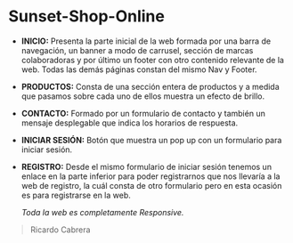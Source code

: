 # Sunset-Shop-Online

 - **INICIO:** Presenta la parte inicial de la web formada por una barra de navegación, un banner a modo de carrusel, sección de marcas colaboradoras y por último un footer con otro contenido relevante de la web. Todas las demás páginas constan del mismo Nav y Footer.
 - **PRODUCTOS:** Consta de una sección entera de productos y a medida que pasamos sobre cada uno de ellos muestra un efecto de brillo.
 - **CONTACTO:** Formado por un formulario de contacto y también un mensaje desplegable que indica los horarios de respuesta.
 - **INICIAR SESIÓN:** Botón que muestra un pop up con un formulario para iniciar sesión.
 - **REGISTRO:** Desde el mismo formulario de iniciar sesión tenemos un enlace en la parte inferior para poder registrarnos que nos llevaría a la web de registro, la cuál consta de otro formulario pero en esta ocasión es para registrarse en la web.
 

    *Toda la web es completamente Responsive.*
    

> Ricardo Cabrera

